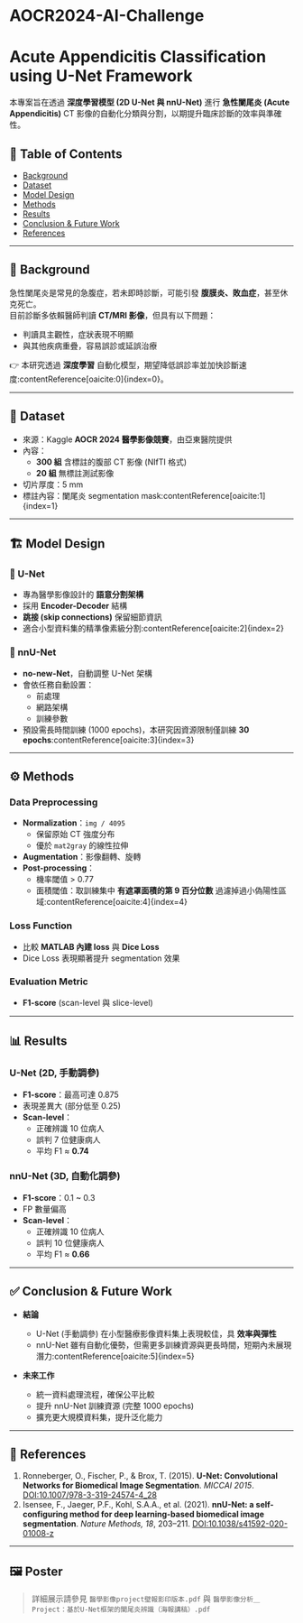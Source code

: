 # AOCR2024-AI-Challenge

# Acute Appendicitis Classification using U-Net Framework

本專案旨在透過 **深度學習模型 (2D U-Net 與 nnU-Net)** 進行 **急性闌尾炎 (Acute Appendicitis)** CT 影像的自動化分類與分割，以期提升臨床診斷的效率與準確性。  

## 📑 Table of Contents
- [Background](https://github.com/Wendylin0112/AOCR2024-AI-Challenge/blob/main/README.md#-background)
- [Dataset](https://github.com/Wendylin0112/AOCR2024-AI-Challenge/blob/main/README.md#-dataset)
- [Model Design](https://github.com/Wendylin0112/AOCR2024-AI-Challenge/blob/main/README.md#-model-design)
- [Methods](https://github.com/Wendylin0112/AOCR2024-AI-Challenge/blob/main/README.md#%EF%B8%8F-methods)
- [Results](https://github.com/Wendylin0112/AOCR2024-AI-Challenge/blob/main/README.md#-results)
- [Conclusion & Future Work](https://github.com/Wendylin0112/AOCR2024-AI-Challenge/blob/main/README.md#-conclusion--future-work)
- [References](#references)

---

## 📌 Background
急性闌尾炎是常見的急腹症，若未即時診斷，可能引發 **腹膜炎、敗血症**，甚至休克死亡。  
目前診斷多依賴醫師判讀 **CT/MRI 影像**，但具有以下問題：
- 判讀具主觀性，症狀表現不明顯
- 與其他疾病重疊，容易誤診或延誤治療  

👉 本研究透過 **深度學習** 自動化模型，期望降低誤診率並加快診斷速度:contentReference[oaicite:0]{index=0}。

---

## 📂 Dataset
- 來源：Kaggle **AOCR 2024 醫學影像競賽**，由亞東醫院提供  
- 內容：
  - **300 組** 含標註的腹部 CT 影像 (NIfTI 格式)
  - **20 組** 無標註測試影像
- 切片厚度：5 mm  
- 標註內容：闌尾炎 segmentation mask:contentReference[oaicite:1]{index=1}

---

## 🏗 Model Design

### 🔹 U-Net
- 專為醫學影像設計的 **語意分割架構**  
- 採用 **Encoder-Decoder** 結構  
- **跳接 (skip connections)** 保留細節資訊  
- 適合小型資料集的精準像素級分割:contentReference[oaicite:2]{index=2}

### 🔹 nnU-Net
- **no-new-Net**，自動調整 U-Net 架構  
- 會依任務自動設置：
  - 前處理
  - 網路架構
  - 訓練參數  
- 預設需長時間訓練 (1000 epochs)，本研究因資源限制僅訓練 **30 epochs**:contentReference[oaicite:3]{index=3}

---

## ⚙️ Methods
### Data Preprocessing
- **Normalization**：`img / 4095`  
  - 保留原始 CT 強度分布  
  - 優於 `mat2gray` 的線性拉伸
- **Augmentation**：影像翻轉、旋轉  
- **Post-processing**：
  - 機率閾值 > 0.77
  - 面積閾值：取訓練集中 **有遮罩面積的第 9 百分位數** 過濾掉過小偽陽性區域:contentReference[oaicite:4]{index=4}

### Loss Function
- 比較 **MATLAB 內建 loss** 與 **Dice Loss**
- Dice Loss 表現顯著提升 segmentation 效果

### Evaluation Metric
- **F1-score** (scan-level 與 slice-level)

---

## 📊 Results
### U-Net (2D, 手動調參)
- **F1-score**：最高可達 0.875  
- 表現差異大 (部分低至 0.25)  
- **Scan-level**：
  - 正確辨識 10 位病人
  - 誤判 7 位健康病人  
  - 平均 F1 ≈ **0.74**

### nnU-Net (3D, 自動化調參)
- **F1-score**：0.1 ~ 0.3  
- FP 數量偏高  
- **Scan-level**：
  - 正確辨識 10 位病人
  - 誤判 10 位健康病人  
  - 平均 F1 ≈ **0.66**

---

## ✅ Conclusion & Future Work
- **結論**
  - U-Net (手動調參) 在小型醫療影像資料集上表現較佳，具 **效率與彈性**
  - nnU-Net 雖有自動化優勢，但需更多訓練資源與更長時間，短期內未展現潛力:contentReference[oaicite:5]{index=5}

- **未來工作**
  - 統一資料處理流程，確保公平比較
  - 提升 nnU-Net 訓練資源 (完整 1000 epochs)
  - 擴充更大規模資料集，提升泛化能力

---

## 📖 References
1. Ronneberger, O., Fischer, P., & Brox, T. (2015). **U-Net: Convolutional Networks for Biomedical Image Segmentation**. *MICCAI 2015*. [DOI:10.1007/978-3-319-24574-4_28](https://doi.org/10.1007/978-3-319-24574-4_28)  
2. Isensee, F., Jaeger, P.F., Kohl, S.A.A., et al. (2021). **nnU-Net: a self-configuring method for deep learning-based biomedical image segmentation**. *Nature Methods, 18*, 203–211. [DOI:10.1038/s41592-020-01008-z](https://doi.org/10.1038/s41592-020-01008-z)  

---

## 🖼 Poster
> 詳細展示請參見 `醫學影像project壁報影印版本.pdf` 與 `醫學影像分析＿Project：基於U-Net框架的闌尾炎辨識（海報講稿）.pdf`

